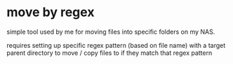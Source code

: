 # move by regex
simple tool used by me for moving files into specific folders on my NAS.

requires setting up specific regex pattern (based on file name) with a target parent directory to move / copy files to if they match that regex pattern

